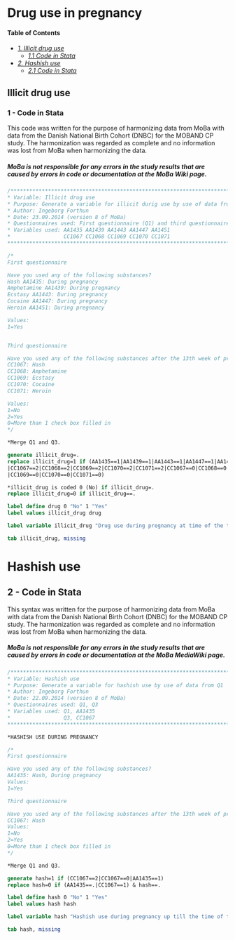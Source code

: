 # Drug use in pregnancy

#### Table of Contents
- _[1. Illicit drug use](#illicit-drug-use)_ <br>
 	- _[1.1 Code in Stata](#1---code-in-stata)_ <br>
- _[2. Hashish use](#illicit-drug-use)_ <br>
 	- _[2.1 Code in Stata](#2---code-in-stata)_ <br>

## Illicit drug use
### 1 - Code in Stata
This code was written for the purpose of harmonizing data from MoBa with data from the Danish National Birth Cohort (DNBC) for the MOBAND CP study. The harmonization was regarded as complete and no information was lost from MoBa when harmonizing the data.

##### MoBa is not responsible for any errors in the study results that are caused by errors in code or documentation at the MoBa Wiki page.

```stata
/***************************************************************************************************
* Variable: Illicit drug use
* Purpose: Generate a variable for illicit durig use by use of data from Q1 and Q3
* Author: Ingeborg Forthun 
* Date: 23.09.2014 (version 8 of MoBa)
* Questionnaires used: First questionnaire (Q1) and third questionnaire (Q3)
* Variables used: AA1435 AA1439 AA1443 AA1447 AA1451
*                 CC1067 CC1068 CC1069 CC1070 CC1071 
****************************************************************************************************/

/*
First questionnaire

Have you used any of the following substances?
Hash AA1435: During pregnancy
Amphetamine AA1439: During pregnancy
Ecstasy AA1443: During pregnancy
Cocaine AA1447: During pregnancy
Heroin AA1451: During pregnancy

Values:
1=Yes


Third questionnaire

Have you used any of the following substances after the 13th week of pregnancy?
CC1067: Hash
CC1068: Amphetamine 
CC1069: Ecstasy 
CC1070: Cocaine
CC1071: Heroin

Values:
1=No
2=Yes
0=More than 1 check box filled in
*/

*Merge Q1 and Q3. 

generate illicit_drug=.
replace illicit_drug=1 if (AA1435==1|AA1439==1|AA1443==1|AA1447==1|AA1451==1 ///
|CC1067==2|CC1068==2|CC1069==2|CC1070==2|CC1071==2|CC1067==0|CC1068==0 ///
|CC1069==0|CC1070==0|CC1071==0)

*illicit_drug is coded 0 (No) if illicit_drug=. 
replace illicit_drug=0 if illicit_drug==.

label define drug 0 "No" 1 "Yes" 
label values illicit_drug drug

label variable illicit_drug "Drug use during pregnancy at time of the third questionnaire"

tab illicit_drug, missing
```

# Hashish use

## 2 - Code in Stata
This syntax was written for the purpose of harmonizing data from MoBa with data from the Danish National Birth Cohort (DNBC) for the MOBAND CP study. The harmonization was regarded as complete and no information was lost from MoBa when harmonizing the data.

##### MoBa is not responsible for any errors in the study results that are caused by errors in code or documentation at the MoBa MediaWiki page.

```stata
/***************************************************************************************************
* Variable: Hashish use
* Purpose: Generate a variable for hashish use by use of data from Q1
* Author: Ingeborg Forthun 
* Date: 22.09.2014 (version 8 of MoBa)
* Questionnaires used: Q1, Q3
* Variables used: Q1, AA1435 
*                 Q3, CC1067
****************************************************************************************************/

*HASHISH USE DURING PREGNANCY 

/*
First questionnaire

Have you used any of the following substances?
AA1435: Hash, During pregnancy
Values:
1=Yes

Third questionnaire

Have you used any of the following substances after the 13th week of pregnancy?
CC1067: Hash
Values:
1=No
2=Yes
0=More than 1 check box filled in
*/

*Merge Q1 and Q3. 

generate hash=1 if (CC1067==2|CC1067==0|AA1435==1)
replace hash=0 if (AA1435==.|CC1067==1) & hash==.

label define hash 0 "No" 1 "Yes" 
label values hash hash

label variable hash "Hashish use during pregnancy up till the time of the third questionnaire"

tab hash, missing
```
